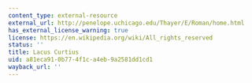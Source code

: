 ```yaml
---
content_type: external-resource
external_url: http://penelope.uchicago.edu/Thayer/E/Roman/home.html
has_external_license_warning: true
license: https://en.wikipedia.org/wiki/All_rights_reserved
status: ''
title: Lacus Curtius
uid: a81eca91-0b77-4f1c-a4eb-9a2581dd1cd1
wayback_url: ''
---
```

